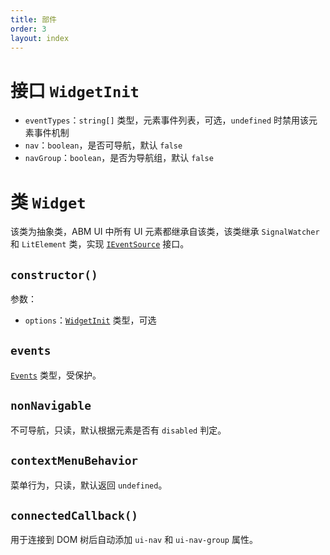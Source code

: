 ```yaml
---
title: 部件
order: 3
layout: index
---
```


# 接口 `WidgetInit`
- `eventTypes`：`string[]` 类型，元素事件列表，可选，`undefined` 时禁用该元素事件机制
- `nav`：`boolean`，是否可导航，默认 `false`
- `navGroup`：`boolean`，是否为导航组，默认 `false`

# 类 `Widget`
该类为抽象类，ABM UI 中所有 UI 元素都继承自该类，该类继承 `SignalWatcher` 和 `LitElement` 类，实现 [`IEventSource`](/@/utils/events#接口-ieventsource) 接口。

## `constructor()`
参数：
- `options`：[`WidgetInit`](#接口-widgetinit) 类型，可选

## `events`
[`Events`](/@/utils/events#类-events) 类型，受保护。

## `nonNavigable`
不可导航，只读，默认根据元素是否有 `disabled` 判定。

## `contextMenuBehavior`
菜单行为，只读，默认返回 `undefined`。

## `connectedCallback()`
用于连接到 DOM 树后自动添加 `ui-nav` 和 `ui-nav-group` 属性。
